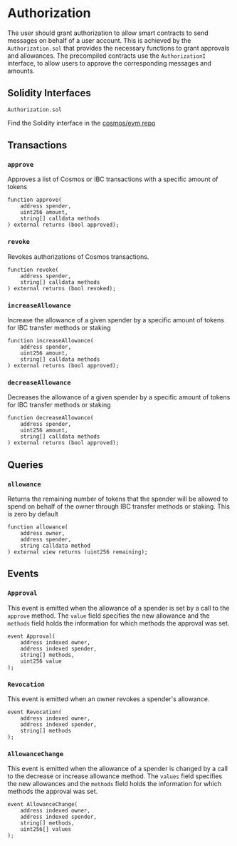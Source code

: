 # Authorization

The user should grant authorization to allow smart contracts to send messages on behalf of a user account. This is achieved by the `Authorization.sol` that provides the necessary functions to grant approvals and allowances. The precompiled contracts use the `AuthorizationI` interface, to allow users to approve the corresponding messages and amounts.

## Solidity Interfaces

`Authorization.sol`

Find the Solidity interface in the [cosmos/evm repo](https://github.com/cosmos/evm)

## Transactions

### `approve`

Approves a list of Cosmos or IBC transactions with a specific amount of tokens

```solidity
function approve(
    address spender,
    uint256 amount,
    string[] calldata methods
) external returns (bool approved);
```

### `revoke`

Revokes authorizations of Cosmos transactions.

```solidity
function revoke(
    address spender,
    string[] calldata methods
) external returns (bool revoked);
```

### `increaseAllowance`

Increase the allowance of a given spender by a specific amount of tokens for IBC transfer methods or staking

```solidity
function increaseAllowance(
    address spender,
    uint256 amount,
    string[] calldata methods
) external returns (bool approved);
```

### `decreaseAllowance`

Decreases the allowance of a given spender by a specific amount of tokens for IBC transfer methods or staking

```solidity
function decreaseAllowance(
    address spender,
    uint256 amount,
    string[] calldata methods
) external returns (bool approved);
```

## Queries

### `allowance`

Returns the remaining number of tokens that the spender will be allowed to spend on behalf of the owner through IBC transfer methods or staking. This is zero by default

```solidity
function allowance(
    address owner,
    address spender,
    string calldata method
) external view returns (uint256 remaining);
```

## Events

### `Approval`

This event is emitted when the allowance of a spender is set by a call to the `approve` method. The `value` field specifies the new allowance and the `methods` field holds the information for which methods the approval was set.

```solidity
event Approval(
    address indexed owner,
    address indexed spender,
    string[] methods,
    uint256 value
);
```

### `Revocation`

This event is emitted when an owner revokes a spender's allowance.

```solidity
event Revocation(
    address indexed owner,
    address indexed spender,
    string[] methods
);
```

### `AllowanceChange`

This event is emitted when the allowance of a spender is changed by a call to the decrease or increase allowance method. The `values` field specifies the new allowances and the `methods` field holds the information for which methods the approval was set.

```solidity
event AllowanceChange(
    address indexed owner,
    address indexed spender,
    string[] methods,
    uint256[] values
);
```